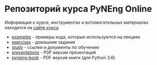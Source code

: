 # Репозиторий курса PyNEng Online

Информация о курсе, инструментах и вспомогательных материалах находится на [сайте курса](https://pyneng.github.io/)


* [examples](https://github.com/pyneng/pyneng-online-jun-jul-2017/tree/master/examples) - примеры кода, которые используются на лекциях
* [exercises](https://github.com/pyneng/pyneng-online-jun-jul-2017/tree/master/exercises) - домашние задания
* [study](https://github.com/pyneng/pyneng-online-jun-jul-2017/tree/master/study) - ссылки и документы по обучению
* [presentations](https://github.com/pyneng/pyneng-online-jun-jul-2017/tree/master/presentations) - PDF версии презентаций
* [pyneng-book](https://github.com/pyneng/pyneng-online-jun-jul-2017/tree/master/pyneng-book) - PDF версия книги (для Python 3.6)

